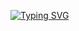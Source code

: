 [![Typing SVG](https://readme-typing-svg.herokuapp.com/?color=00000&size=35&center=true&vCenter=true&width=1000&lines=Ol%C3%A1,+Meu+Nome+%C3%A9+Misael+Willian;Estudante+de+ADS;+:%29)](https://git.io/typing-svg)
